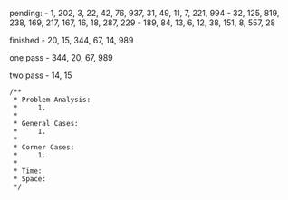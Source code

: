pending:
    - 1, 202, 3, 22, 42, 76, 937, 31, 49, 11, 7, 221, 994
    - 32, 125, 819, 238, 169, 217, 167, 16, 18, 287, 229
    - 189, 84, 13, 6, 12, 38, 151, 8, 557, 28

finished
    - 20, 15, 344, 67, 14, 989

one pass
    - 344, 20, 67, 989

two pass
    - 14, 15

    /**
     * Problem Analysis:
     *     1.
     *
     * General Cases:
     *     1.
     *
     * Corner Cases:
     *     1.
     *
     * Time:
     * Space:
     */
